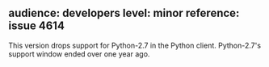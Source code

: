 audience: developers
level: minor
reference: issue 4614
---
This version drops support for Python-2.7 in the Python client. Python-2.7's support window ended over one year ago.
